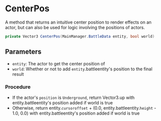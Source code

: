 # CenterPos
A method that returns an intuitive center position to render effects on an actor, but can also be used for logic involving the positions of actors.

```cs
private Vector3 CenterPos(MainManager.BattleData entity, bool world)
```

## Parameters

- `entity`: The actor to get the center position of
- `world`: Whether or not to add `entity`.battleentity's position to the final result

### Procedure

- If the actor's `position` is `Underground`, return Vector3.up with entity.battleentity's position added if world is true
- Otherwise, return entity.`cursoroffset` + (0.0, entity.battleentity.`height` - 1.0, 0.0) with entity.battleentity's position added if world is true
